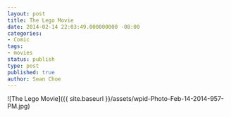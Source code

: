 ```yaml
---
layout: post
title: The Lego Movie
date: 2014-02-14 22:03:49.000000000 -08:00
categories:
- Comic
tags:
- movies
status: publish
type: post
published: true
author: Sean Choe
---
```

![The Lego Movie]({{ site.baseurl }}/assets/wpid-Photo-Feb-14-2014-957-PM.jpg)
